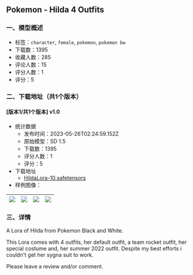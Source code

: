 ## Pokemon - Hilda 4 Outfits
### 一、模型概述

- 标签：`character`, `female`, `pokemon`, `pokemon bw`
- 下载数：1395
- 收藏人数：285
- 评论人数：15
- 评分人数：1
- 评分：5

### 二、下载地址（共1个版本）

#### [版本1/共1个版本] v1.0

- 统计数据
  - 发布时间：2023-05-26T02:24:59.152Z
  - 原始模型：SD 1.5
  - 下载数：1395
  - 评分人数：1
  - 评分：5
- 下载地址
  - [HildaLora-10.safetensors](https://civitai.com/api/download/models/81316)
- 样例图像：

| <img src="https://image.civitai.com/xG1nkqKTMzGDvpLrqFT7WA/8517bb58-a211-48a1-822d-e83ab30e77d9/width=450/913703.jpeg" /> | <img src="https://image.civitai.com/xG1nkqKTMzGDvpLrqFT7WA/9ee4c43f-abb3-44fb-91af-651b65c95a13/width=450/913685.jpeg" /> | <img src="https://image.civitai.com/xG1nkqKTMzGDvpLrqFT7WA/02f0b142-0a71-4a8b-afaf-44230b9cec34/width=450/913687.jpeg" /> | <img src="https://image.civitai.com/xG1nkqKTMzGDvpLrqFT7WA/d15470e1-b8cb-4dd6-b8b8-dd7a92e8b0a2/width=450/913688.jpeg" /> |
| ---- | ---- | ---- | ---- |


### 三、详情
<p>A Lora of Hilda from Pokemon Black and White.</p><p>This Lora comes with 4 outfits, her default outfit, a team rocket outfit, her special costume and, her summer 2022 outfit. Despite my best efforts i couldn't get her sygna suit to work.</p><p>Please leave a review and/or comment.</p>